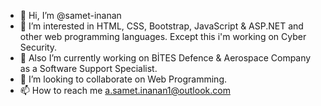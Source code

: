 - 👋 Hi, I’m @samet-inanan
- 👀 I’m interested in HTML, CSS, Bootstrap, JavaScript & ASP.NET and other web programming languages. Except this i'm working on Cyber Security.
- 🌱 Also I’m currently working on BİTES Defence & Aerospace Company as a Software Support Specialist. 
- 💞️ I’m looking to collaborate on Web Programming.
- 📫 How to reach me a.samet.inanan1@outlook.com

<!---
samet-inanan/samet-inanan is a ✨ special ✨ repository because its `README.md` (this file) appears on your GitHub profile.
You can click the Preview link to take a look at your changes.
--->
